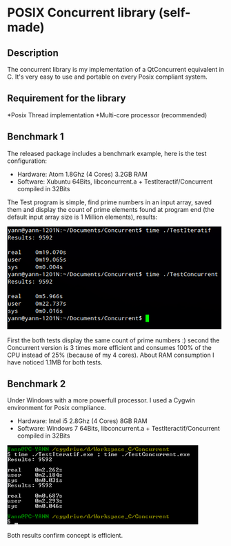 # POSIX Concurrent library (self-made)

## Description

The concurrent library is my implementation of a QtConcurrent equivalent in C. It's very easy to use and portable on every Posix compliant system.

## Requirement for the library
*Posix Thread implementation
*Multi-core processor (recommended)

## Benchmark 1
The released package includes a benchmark example, here is the test configuration:

* Hardware: Atom 1.8Ghz (4 Cores) 3.2GB RAM
* Software: Xubuntu 64Bits, libconcurrent.a + TestIteractif/Concurrent compiled in 32Bits

The Test program is simple, find prime numbers in an input array, saved them and display the count of prime elements found at program end (the default input array size is 1 Million elements), results:

![bench_1](https://github.com/creativeyann17/libconcurrent/blob/master/bench1.png)

First the both tests display the same count of prime numbers :) second the Concurrent version is 3 times more efficient and consumes 100% of the CPU instead of 25% (because of my 4 cores). About RAM consumption I have noticed 1.1MB for both tests.

## Benchmark 2
Under Windows with a more powerfull processor. I used a Cygwin environment for Posix compliance.

* Hardware: Intel i5 2.8Ghz (4 Cores) 8GB RAM
* Software: Windows 7 64Bits, libconcurrent.a + TestIteractif/Concurrent compiled in 32Bits

![bench_2](https://github.com/creativeyann17/libconcurrent/blob/master/bench2.png)

Both results confirm concept is efficient.
